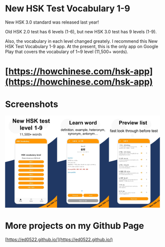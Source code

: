 # New HSK Test Vocabulary 1-9
New HSK 3.0 standard was released last year!

Old HSK 2.0 test has 6 levels (1-6), but new HSK 3.0 test has 9 levels (1-9).

Also, the vocabulary in each level changed greately. I recommend this New HSK Test Vocabulary 1-9 app. At the present, this is the only app on Google Play that covers the vocabulary of 1~9 level (11,500+ words).
# [https://howchinese.com/hsk-app](https://howchinese.com/hsk-app) 
# Screenshots
![New HSK Test Vocabulary 1-9 Screenshot_1](/public_img/NewHSKTestVocabulary1-9Screenshot_1.png "New HSK Test Vocabulary 1-9 Screenshot")
# More projects on my Github Page
[https://ed0522.github.io/](https://ed0522.github.io/)

